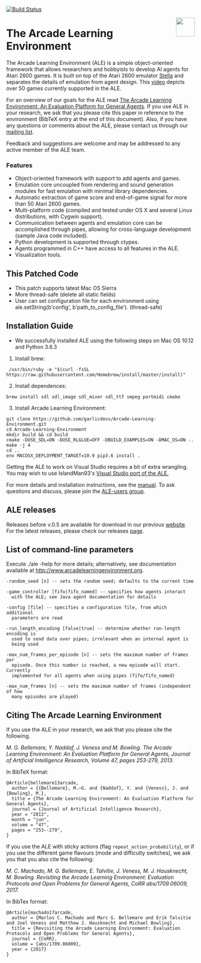 [![Build Status](https://travis-ci.org/mgbellemare/Arcade-Learning-Environment.svg?branch=master)](https://travis-ci.org/mgbellemare/Arcade-Learning-Environment)

<img align="right" src="doc/manual/figures/ale.gif" width=50>

# The Arcade Learning Environment

The Arcade Learning Environment (ALE) is a simple object-oriented framework that allows researchers and hobbyists to develop AI agents for Atari 2600 games. It is built on top of the Atari 2600 emulator [Stella](https://stella-emu.github.io/) and separates the details of emulation from agent design. This [video](https://www.youtube.com/watch?v=nzUiEkasXZI) depicts over 50 games currently supported in the ALE.

For an overview of our goals for the ALE read [The Arcade Learning Environment: An Evaluation Platform for General Agents](http://www.jair.org/papers/paper3912.html). If you use ALE in your research, we ask that you please cite this paper in reference to the environment (BibTeX entry at the end of this document). Also, if you have any questions or comments about the ALE, please contact us through our [mailing list](https://groups.google.com/forum/#!forum/arcade-learning-environment).


Feedback and suggestions are welcome and may be addressed to any active member of the ALE team.

### Features
- Object-oriented framework with support to add agents and games.
- Emulation core uncoupled from rendering and sound generation modules for fast emulation with minimal library dependencies.
- Automatic extraction of game score and end-of-game signal for more than 50 Atari 2600 games.
- Multi-platform code (compiled and tested under OS X and several Linux distributions, with Cygwin support).
- Communication between agents and emulation core can be accomplished through pipes, allowing for cross-language development (sample Java code included).
- Python development is supported through ctypes.
- Agents programmed in C++ have access to all features in the ALE.
- Visualization tools.

## This Patched Code
- This patch supports latest Mac OS Sierra
- More thread-safe (delete all static fields)
- User can set configuration file for each environment using ale.setString(b'config', b'path_to_config_file'). (thread-safe)

## Installation Guide

- We successfully installed ALE using the following steps on Mac OS 10.12 and Python 3.6.3

1. Install brew:
```
 /usr/bin/ruby -e "$(curl -fsSL https://raw.githubusercontent.com/Homebrew/install/master/install)"
```

2. Install dependences:
```
brew install sdl sdl_image sdl_mixer sdl_ttf smpeg portmidi cmake
```

3. Install Arcade Learning Environment:
```
git clone https://github.com/garlicdevs/Arcade-Learning-Environment.git
cd Arcade-Learning-Environment
mkdir build && cd build  
cmake -DUSE_SDL=ON -DUSE_RLGLUE=OFF -DBUILD_EXAMPLES=ON -DMAC_OS=ON ..
make -j 4
cd ..
env MACOSX_DEPLOYMENT_TARGET=10.9 pip3.6 install .
```

Getting the ALE to work on Visual Studio requires a bit of extra wrangling. You may wish to use IslandMan93's [Visual Studio port of the ALE.](https://github.com/Islandman93/Arcade-Learning-Environment)

For more details and installation instructions, see the [manual](doc/manual/manual.pdf). To ask questions and discuss, please join the [ALE-users group](https://groups.google.com/forum/#!forum/arcade-learning-environment).

## ALE releases

Releases before v.0.5 are available for download in our previous [website](http://www.arcadelearningenvironment.org/). For the latest releases, please check our releases [page](https://github.com/mgbellemare/Arcade-Learning-Environment/releases).

## List of command-line parameters

Execute ./ale -help for more details; alternatively, see documentation 
available at http://www.arcadelearningenvironment.org.

```
-random_seed [n] -- sets the random seed; defaults to the current time

-game_controller [fifo|fifo_named] -- specifies how agents interact
  with the ALE; see Java agent documentation for details

-config [file] -- specifies a configuration file, from which additional 
  parameters are read

-run_length_encoding [false|true] -- determine whether run-length encoding is
  used to send data over pipes; irrelevant when an internal agent is 
  being used

-max_num_frames_per_episode [n] -- sets the maximum number of frames per
  episode. Once this number is reached, a new episode will start. Currently
  implemented for all agents when using pipes (fifo/fifo_named) 

-max_num_frames [n] -- sets the maximum number of frames (independent of how 
  many episodes are played)
```


## Citing The Arcade Learning Environment


If you use the ALE in your research, we ask that you please cite the following.

*M. G. Bellemare, Y. Naddaf, J. Veness and M. Bowling. The Arcade Learning Environment: An Evaluation Platform for General Agents, Journal of Artificial Intelligence Research, Volume 47, pages 253-279, 2013.*

In BibTeX format:

```
@Article{bellemare13arcade,
  author = {{Bellemare}, M.~G. and {Naddaf}, Y. and {Veness}, J. and {Bowling}, M.},
  title = {The Arcade Learning Environment: An Evaluation Platform for General Agents},
  journal = {Journal of Artificial Intelligence Research},
  year = "2013",
  month = "jun",
  volume = "47",
  pages = "253--279",
}
```


If you use the ALE with sticky actions (flag `repeat_action_probability`), or if you use the different game flavours (mode and difficulty switches), we ask you that you also cite the following:

*M. C. Machado, M. G. Bellemare, E. Talvitie, J. Veness, M. J. Hausknecht, M. Bowling. Revisiting the Arcade Learning Environment: Evaluation Protocols and Open Problems for General Agents,  CoRR abs/1709.06009, 2017.*

In BibTex format:

```
@Article{machado17arcade,
  author = {Marlos C. Machado and Marc G. Bellemare and Erik Talvitie and Joel Veness and Matthew J. Hausknecht and Michael Bowling},
  title = {Revisiting the Arcade Learning Environment: Evaluation Protocols and Open Problems for General Agents},
  journal = {CoRR},
  volume = {abs/1709.06009},
  year = {2017}
}
```
